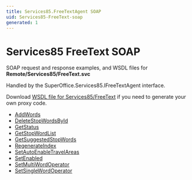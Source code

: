 ```yaml
---
title: Services85.FreeTextAgent SOAP
uid: Services85-FreeText-soap
generated: 1
---
```


# Services85 FreeText SOAP

SOAP request and response examples, and WSDL files for **Remote/Services85/FreeText.svc**

Handled by the <see cref="T:SuperOffice.Services85.IFreeTextAgent">SuperOffice.Services85.IFreeTextAgent</see> interface.

Download [WSDL file for Services85/FreeText](../Services85-FreeText.md) if you need to generate your own proxy code.

* [AddWords](AddWords.md)
* [DeleteStopWordsById](DeleteStopWordsById.md)
* [GetStatus](GetStatus.md)
* [GetStopWordList](GetStopWordList.md)
* [GetSuggestedStopWords](GetSuggestedStopWords.md)
* [RegenerateIndex](RegenerateIndex.md)
* [SetAutoEnableTravelAreas](SetAutoEnableTravelAreas.md)
* [SetEnabled](SetEnabled.md)
* [SetMultiWordOperator](SetMultiWordOperator.md)
* [SetSingleWordOperator](SetSingleWordOperator.md)
